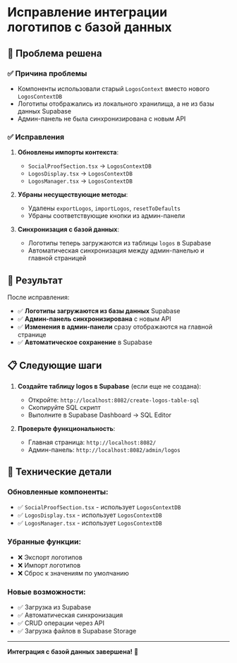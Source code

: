 # Исправление интеграции логотипов с базой данных

## 🎯 Проблема решена

### ✅ Причина проблемы
- Компоненты использовали старый `LogosContext` вместо нового `LogosContextDB`
- Логотипы отображались из локального хранилища, а не из базы данных Supabase
- Админ-панель не была синхронизирована с новым API

### ✅ Исправления

1. **Обновлены импорты контекста**:
   - `SocialProofSection.tsx` → `LogosContextDB`
   - `LogosDisplay.tsx` → `LogosContextDB`
   - `LogosManager.tsx` → `LogosContextDB`

2. **Убраны несуществующие методы**:
   - Удалены `exportLogos`, `importLogos`, `resetToDefaults`
   - Убраны соответствующие кнопки из админ-панели

3. **Синхронизация с базой данных**:
   - Логотипы теперь загружаются из таблицы `logos` в Supabase
   - Автоматическая синхронизация между админ-панелью и главной страницей

## 🚀 Результат

После исправления:
- ✅ **Логотипы загружаются из базы данных** Supabase
- ✅ **Админ-панель синхронизирована** с новым API
- ✅ **Изменения в админ-панели** сразу отображаются на главной странице
- ✅ **Автоматическое сохранение** в Supabase

## 📋 Следующие шаги

1. **Создайте таблицу logos в Supabase** (если еще не создана):
   - Откройте: `http://localhost:8082/create-logos-table-sql`
   - Скопируйте SQL скрипт
   - Выполните в Supabase Dashboard → SQL Editor

2. **Проверьте функциональность**:
   - Главная страница: `http://localhost:8082/`
   - Админ-панель: `http://localhost:8082/admin/logos`

## 🔧 Технические детали

### Обновленные компоненты:
- ✅ `SocialProofSection.tsx` - использует `LogosContextDB`
- ✅ `LogosDisplay.tsx` - использует `LogosContextDB`
- ✅ `LogosManager.tsx` - использует `LogosContextDB`

### Убранные функции:
- ❌ Экспорт логотипов
- ❌ Импорт логотипов
- ❌ Сброс к значениям по умолчанию

### Новые возможности:
- ✅ Загрузка из Supabase
- ✅ Автоматическая синхронизация
- ✅ CRUD операции через API
- ✅ Загрузка файлов в Supabase Storage

---

**Интеграция с базой данных завершена!** 🎉
